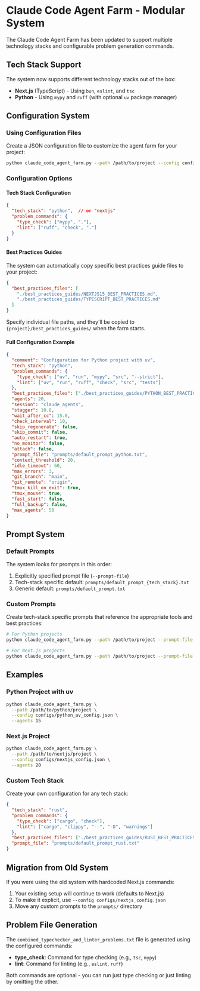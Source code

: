 # Claude Code Agent Farm - Modular System

The Claude Code Agent Farm has been updated to support multiple technology stacks and configurable problem generation commands.

## Tech Stack Support

The system now supports different technology stacks out of the box:

- **Next.js** (TypeScript) - Using `bun`, `eslint`, and `tsc`
- **Python** - Using `mypy` and `ruff` (with optional `uv` package manager)

## Configuration System

### Using Configuration Files

Create a JSON configuration file to customize the agent farm for your project:

```bash
python claude_code_agent_farm.py --path /path/to/project --config configs/python_config.json
```

### Configuration Options

#### Tech Stack Configuration

```json
{
  "tech_stack": "python",  // or "nextjs"
  "problem_commands": {
    "type_check": ["mypy", "."],
    "lint": ["ruff", "check", "."]
  }
}
```

#### Best Practices Guides

The system can automatically copy specific best practices guide files to your project:

```json
{
  "best_practices_files": [
    "./best_practices_guides/NEXTJS15_BEST_PRACTICES.md",
    "./best_practices_guides/TYPESCRIPT_BEST_PRACTICES.md"
  ]
}
```

Specify individual file paths, and they'll be copied to `{project}/best_practices_guides/` when the farm starts.

#### Full Configuration Example

```json
{
  "comment": "Configuration for Python project with uv",
  "tech_stack": "python",
  "problem_commands": {
    "type_check": ["uv", "run", "mypy", "src", "--strict"],
    "lint": ["uv", "run", "ruff", "check", "src", "tests"]
  },
  "best_practices_files": ["./best_practices_guides/PYTHON_BEST_PRACTICES.md"],
  "agents": 20,
  "session": "claude_agents",
  "stagger": 10.0,
  "wait_after_cc": 15.0,
  "check_interval": 10,
  "skip_regenerate": false,
  "skip_commit": false,
  "auto_restart": true,
  "no_monitor": false,
  "attach": false,
  "prompt_file": "prompts/default_prompt_python.txt",
  "context_threshold": 20,
  "idle_timeout": 60,
  "max_errors": 3,
  "git_branch": "main",
  "git_remote": "origin",
  "tmux_kill_on_exit": true,
  "tmux_mouse": true,
  "fast_start": false,
  "full_backup": false,
  "max_agents": 50
}
```

## Prompt System

### Default Prompts

The system looks for prompts in this order:

1. Explicitly specified prompt file (`--prompt-file`)
2. Tech-stack specific default: `prompts/default_prompt_{tech_stack}.txt`
3. Generic default: `prompts/default_prompt.txt`

### Custom Prompts

Create tech-stack specific prompts that reference the appropriate tools and best practices:

```bash
# For Python projects
python claude_code_agent_farm.py --path /path/to/project --prompt-file prompts/python_async_prompt.txt

# For Next.js projects  
python claude_code_agent_farm.py --path /path/to/project --prompt-file prompts/nextjs_app_router_prompt.txt
```

## Examples

### Python Project with uv

```bash
python claude_code_agent_farm.py \
  --path /path/to/python/project \
  --config configs/python_uv_config.json \
  --agents 15
```

### Next.js Project

```bash
python claude_code_agent_farm.py \
  --path /path/to/nextjs/project \
  --config configs/nextjs_config.json \
  --agents 20
```

### Custom Tech Stack

Create your own configuration for any tech stack:

```json
{
  "tech_stack": "rust",
  "problem_commands": {
    "type_check": ["cargo", "check"],
    "lint": ["cargo", "clippy", "--", "-D", "warnings"]
  },
  "best_practices_files": ["./best_practices_guides/RUST_BEST_PRACTICES.md"],
  "prompt_file": "prompts/default_prompt_rust.txt"
}
```

## Migration from Old System

If you were using the old system with hardcoded Next.js commands:

1. Your existing setup will continue to work (defaults to Next.js)
2. To make it explicit, use `--config configs/nextjs_config.json`
3. Move any custom prompts to the `prompts/` directory

## Problem File Generation

The `combined_typechecker_and_linter_problems.txt` file is generated using the configured commands:

- **type_check**: Command for type checking (e.g., `tsc`, `mypy`)
- **lint**: Command for linting (e.g., `eslint`, `ruff`)

Both commands are optional - you can run just type checking or just linting by omitting the other. 